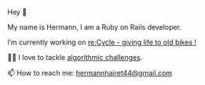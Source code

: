 Hey 👋


My name is Hermann, I am a Ruby on Rails developer.


I’m currently working on [re:Cycle - giving life to old bikes !](https://www.recycle-velo.me/)


👨‍💻 I love to tackle [algorithmic challenges](https://www.codewars.com/users/HermannH).


📫 How to reach me: hermannhairet44@gmail.com
